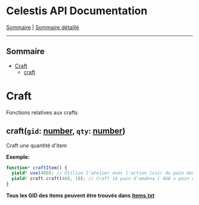 # Celestis API Documentation

[Sommaire](README.md) | [Sommaire détaillé](singlepage.md)

<hr>

## Sommaire

- [Craft](#craft)
  - [craft](#craft)

# Craft

Fonctions relatives aux crafts

<h2 id="craft">craft(<code>gid</code>: <a href="https://developer.mozilla.org/fr-Fr/docs/Web/JavaScript/Data_structures#Number_type">number</a>, <code>qty</code>: <a href="https://developer.mozilla.org/fr-Fr/docs/Web/JavaScript/Data_structures#Number_type">number</a>)</h2>

Craft une quantité d'item

**Exemple:**

```js
function* craftItem() {
  yield* use(400); // Utilise l'atelier avec l'action (cuir du pain dans ce cas(-1))
  yield* craft.craft(468, 10); // Craft 10 pain d'amakna ( 468 = pain d'amakna )
}
```

**Tous les GID des items peuvent être trouvés dans [items.txt](https://docs.Celestis.com/ids/items.txt)**
